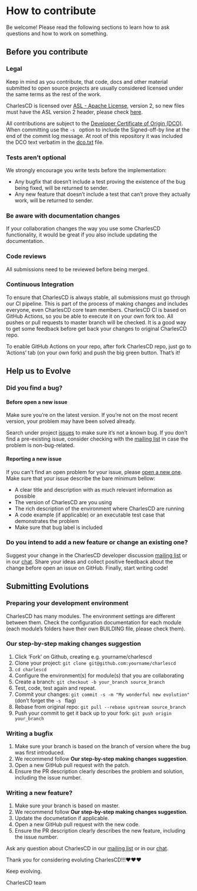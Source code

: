 # How to contribute

Be welcome! Please read the following sections to learn how to ask questions and how to work on something.

## Before you contribute
### Legal
Keep in mind as you contribute, that code, docs and other material submitted to open source projects are usually considered licensed under the same terms as the rest of the work.

CharlesCD is licensed over [ASL - Apache License](https://github.com/ZupIT/charlescd/blob/master/LICENSE), version 2, so new files must have the ASL version 2 header, please check [here](https://www.apache.org/licenses/LICENSE-2.0).

All contributions are subject to the [Developer Certificate of Origin (DCO)](https://developercertificate.org). When committing use the ```-s ``` option to include the Signed-off-by line at the end of the commit log message. At root of this repository it was included the DCO text verbatim in the [dco.txt](https://github.com/ZupIT/charlescd/blob/master/dco.txt) file.

### Tests aren’t optional
We strongly encourage you write tests before the implementation:
* Any bugfix that doesn’t include a test proving the existence of the bug being fixed, will be returned to sender.
* Any new feature that doesn’t include a test that can’t prove they actually work, will be returned to sender.

### Be aware with documentation changes
If your collaboration changes the way you use some CharlesCD functionality, it would be great if you also include updating the documentation.

### Code reviews
All submissions need to be reviewed before being merged.

### Continuous Integration
To ensure that CharlesCD is always stable, all submissions must go through our CI pipeline. This is part of the process of making changes and includes everyone, even CharlesCD core team members. CharlesCD CI is based on GitHub Actions, so you be able to execute it on your own fork too. All pushes or pull requests to master branch will be checked. It is a good way to get some feedback before get back your changes to original CharlesCD repo.

To enable GitHub Actions on your repo, after fork CharlesCD repo, just go to ’Actions’ tab (on your own fork) and push the big green button. That’s it!

## Help us to Evolve
### Did you find a bug?
#### Before open a new issue
Make sure you’re on the latest version. If you’re not on the most recent version, your problem may have been solved already.

Search under project [issues](https://github.com/ZupIT/charlescd/issues?q=is%3Aopen+is%3Aissue+label%3Abug) to make sure it’s not a known bug. If you don’t find a pre-existing issue, consider checking with the [mailing list](https://groups.google.com/forum/#!forum/charlescd-dev) in case the problem is non-bug-related.

#### Reporting a new issue
If you can't find an open problem for your issue, please [open a new one](https://github.com/ZupIT/charlescd/issues/new). Make sure that your issue describe the bare minimum bellow:
  * A clear title and description with as much relevant information as possible
  * The version of CharlesCD are you using
  * The rich description of the environment where CharlesCD are running
  * A code example (if applicable) or an executable test case that demonstrates the problem
  * Make sure that bug label is included

### Do you intend to add a new feature or change an existing one?
Suggest your change in the CharlesCD developer discussion [mailing list](https://groups.google.com/forum/#!forum/charlescd-dev) or in our [chat](https://spectrum.chat/charlescd?tab=posts). Share your ideas and collect positive feedback about the change before open an issue on GitHub. Finally, start writing code!

## Submitting Evolutions
### Preparing your development environment
CharlesCD has many modules. The environment settings are different between them. Check the configuration documentation for each module (each module’s folders have their own BUILDING file, please check them). 

### Our step-by-step making changes suggestion
1. Click ‘Fork’ on Github, creating e.g. yourname/charlescd
2. Clone your project: ```git clone git@github.com:yourname/charlescd ```
3. ```cd charlescd ```
4. Configure the environment(s) for module(s) that you are collaborating
5. Create a branch: ```git checkout -b your_branch source_branch ```
6. Test, code, test again and repeat.
7. Commit your changes: ```git commit -s -m "My wonderful new evolution" ``` (don’t forget the ```-s ``` flag)
9. Rebase from original repo: ```git pull --rebase upstream source_branch ```
8. Push your commit to get it back up to your fork: ```git push origin your_branch ```

### Writing a bugfix
1. Make sure your branch is based on the branch of version where the bug was first introduced.
2. We recommend follow **Our step-by-step making changes suggestion**.
3. Open a new GitHub pull request with the patch.
4. Ensure the PR description clearly describes the problem and solution, including the issue number.

### Writing a new feature?
1. Make sure your branch is based on master.
2. We recommend follow **Our step-by-step making changes suggestion**.
3. Update the documetation if applicable.
4. Open a new GitHub pull request with the new code.
5. Ensure the PR description clearly describes the new feature, including the issue number.

Ask any question about CharlesCD in our [mailing list](https://groups.google.com/forum/#!forum/charlescd-dev) or in our [chat](https://spectrum.chat/charlescd?tab=posts).

Thank you for considering evoluting CharlesCD!!!:heart::heart::heart:

Keep evolving.

CharlesCD team
